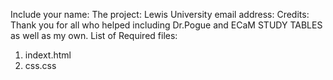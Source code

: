 Include your name:
The project:
Lewis University email address:
Credits: Thank you for all who helped including Dr.Pogue and ECaM STUDY TABLES as well as my own.
List of Required files: 
  1. indext.html
  2. css.css
